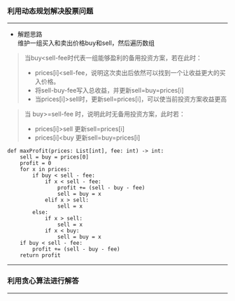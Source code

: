 ### 利用动态规划解决股票问题
___
+ 解题思路  
维护一组买入和卖出价格buy和sell，然后遍历数组  
> 当buy<sell-fee时代表一组能够盈利的备用投资方案，若在此时：  
> + prices[i]<sell-fee，说明这次卖出后依然可以找到一个让收益更大的买入价格。  
> + 将sell-buy-fee写入总收益，并更新sell=buy=prices[i]
> + 当prices[i]>sell时，更新sell=prices[i]，可以使当前投资方案收益更高  

> 当 buy>=sell-fee 时，说明此时无备用投资方案，此时若：
> + prices[i]>sell 更新sell=prices[i]  
> + prices[i]<buy 更新sell=buy=prices[i]
  
```
def maxProfit(prices: List[int], fee: int) -> int:
    sell = buy = prices[0]
    profit = 0
    for x in prices:
        if buy < sell - fee:
            if x < sell - fee:
                profit += (sell - buy - fee)
                sell = buy = x
            elif x > sell:
                sell = x
        else:
            if x > sell:
                sell = x
            if x < buy:
                sell = buy = x
    if buy < sell - fee:
        profit += (sell - buy - fee)
    return profit
```

___
### 利用贪心算法进行解答
___
